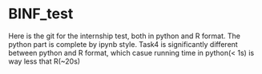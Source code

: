 # BINF_test
Here is the git for the internship test, both in python and R format. The python part is complete by ipynb style.
Task4 is significantly different between python and R format, which casue running time in python(< 1s) is way less that R(~20s)
